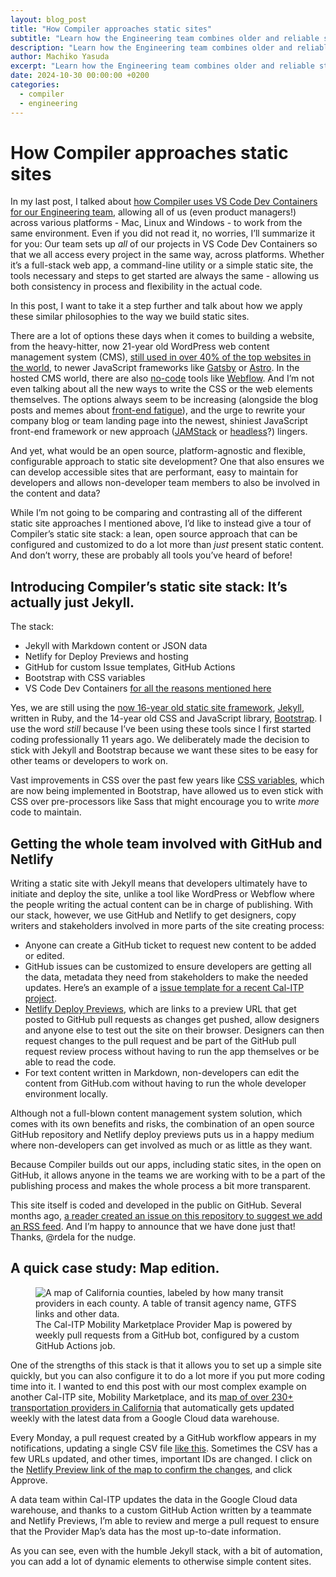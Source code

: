 ```yaml
---
layout: blog_post
title: "How Compiler approaches static sites"
subtitle: "Learn how the Engineering team combines older and reliable static site frameworks with new build tools and an open source approach to craft memorable and functional content-driven sites."
description: "Learn how the Engineering team combines older and reliable static site frameworks with new build tools and an open source approach to craft memorable and functional content-driven sites."
author: Machiko Yasuda
excerpt: "Learn how the Engineering team combines older and reliable static site frameworks with new build tools and an open source approach to craft memorable and functional content-driven sites."
date: 2024-10-30 00:00:00 +0200
categories:
  - compiler
  - engineering
---
```


# How Compiler approaches static sites

In my last post, I talked about [how Compiler uses VS Code Dev Containers for our Engineering team](https://compiler.la/blog/2024/devcontainer-platform-agnostic-team), allowing all of us (even product managers!) across various platforms - Mac, Linux and Windows - to work from the same environment. Even if you did not read it, no worries, I’ll summarize it for you: Our team sets up _all_ of our projects in VS Code Dev Containers so that we all access every project in the same way, across platforms. Whether it’s a full-stack web app, a command-line utility or a simple static site, the tools necessary and steps to get started are always the same - allowing us both consistency in process and flexibility in the actual code.

In this post, I want to take it a step further and talk about how we apply these similar philosophies to the way we build static sites.

There are a lot of options these days when it comes to building a website, from the heavy-hitter, now 21-year old WordPress web content management system (CMS), [still used in over 40% of the top websites in the world](https://trends.builtwith.com/cms), to newer JavaScript frameworks like [Gatsby](https://www.gatsbyjs.com/) or [Astro](https://astro.build/). In the hosted CMS world, there are also [no-code](https://webflow.com/made-in-webflow/no-code) tools like [Webflow](https://webflow.com/). And I’m not even talking about all the new ways to write the CSS or the web elements themselves. The options always seem to be increasing (alongside the blog posts and memes about [front-end fatigue](https://www.smashingmagazine.com/2016/11/not-an-imposter-fighting-front-end-fatigue/)), and the urge to rewrite your company blog or team landing page into the newest, shiniest JavaScript front-end framework or new approach ([JAMStack](https://jamstack.org/) or [headless](https://en.wikipedia.org/wiki/Headless_content_management_system)?) lingers.

And yet, what would be an open source, platform-agnostic and flexible, configurable approach to static site development? One that also ensures we can develop accessible sites that are performant, easy to maintain for developers and allows non-developer team members to also be involved in the content and data?

While I’m not going to be comparing and contrasting all of the different static site approaches I mentioned above, I’d like to instead give a tour of Compiler’s static site stack: a lean, open source approach that can be configured and customized to do a lot more than _just_ present static content. And don’t worry, these are probably all tools you’ve heard of before!

## Introducing Compiler’s static site stack: It’s actually just Jekyll.

The stack:

- Jekyll with Markdown content or JSON data
- Netlify for Deploy Previews and hosting
- GitHub for custom Issue templates, GitHub Actions
- Bootstrap with CSS variables
- VS Code Dev Containers [for all the reasons mentioned here](/2024/devcontainer-platform-agnostic-team)

Yes, we are still using the [now 16-year old static site framework](https://jekyllrb.com/docs/history/), [Jekyll](https://jekyllrb.com/), written in Ruby, and the 14-year old CSS and JavaScript library, [Bootstrap](https://getbootstrap.com/docs/5.3/about/overview/). I use the word _still_ because I’ve been using these tools since I first started coding professionally 11 years ago. We deliberately made the decision to stick with Jekyll and Bootstrap because we want these sites to be easy for other teams or developers to work on.

Vast improvements in CSS over the past few years like [CSS variables](https://developer.mozilla.org/en-US/docs/Web/CSS/Using_CSS_custom_properties), which are now being implemented in Bootstrap, have allowed us to even stick with CSS over pre-processors like Sass that might encourage you to write _more_ code to maintain.

## Getting the whole team involved with GitHub and Netlify

Writing a static site with Jekyll means that developers ultimately have to initiate and deploy the site, unlike a tool like WordPress or Webflow where the people writing the actual content can be in charge of publishing. With our stack, however, we use GitHub and Netlify to get designers, copy writers and stakeholders involved in more parts of the site creating process:

- Anyone can create a GitHub ticket to request new content to be added or edited.
- GitHub issues can be customized to ensure developers are getting all the data, metadata they need from stakeholders to make the needed updates. Here’s an example of a [issue template for a recent Cal-ITP project](https://github.com/cal-itp/calitp.org/issues/new?template=new_resource.yml).
- [Netlify Deploy Previews](https://docs.netlify.com/site-deploys/deploy-previews/), which are links to a preview URL that get posted to GitHub pull requests as changes get pushed, allow designers and anyone else to test out the site on their browser. Designers can then request changes to the pull request and be part of the GitHub pull request review process without having to run the app themselves or be able to read the code.
- For text content written in Markdown, non-developers can edit the content from GitHub.com without having to run the whole developer environment locally.

Although not a full-blown content management system solution, which comes with its own benefits and risks, the combination of an open source GitHub repository and Netlify deploy previews puts us in a happy medium where non-developers can get involved as much or as little as they want.

Because Compiler builds out our apps, including static sites, in the open on GitHub, it allows anyone in the teams we are working with to be a part of the publishing process and makes the whole process a bit more transparent.

This site itself is coded and developed in the public on GitHub. Several months ago, [a reader created an issue on this repository to suggest we add an RSS feed](https://github.com/compilerla/compiler.la/issues/175). And I’m happy to announce that we have done just that! Thanks, @rdela for the nudge.

## A quick case study: Map edition.

<figure>
    <img src="/assets/blog/2024/2024-11-provider-map.jpg" alt="A map of California counties, labeled by how many transit providers in each county. A table of transit agency name, GTFS links and other data." />
    <figcaption>The Cal-ITP Mobility Marketplace Provider Map is powered by weekly pull requests from a GitHub bot, configured by a custom GitHub Actions job.</figcaption>
</figure>

One of the strengths of this stack is that it allows you to set up a simple site quickly, but you can also configure it to do a lot more if you put more coding time into it. I wanted to end this post with our most complex example on another Cal-ITP site, Mobility Marketplace, and its [map of over 230+ transportation providers in California](https://www.camobilitymarketplace.org/provider-map) that automatically gets updated weekly with the latest data from a Google Cloud data warehouse.

Every Monday, a pull request created by a GitHub workflow appears in my notifications, updating a single CSV file [like this](https://github.com/cal-itp/mobility-marketplace/pull/586). Sometimes the CSV has a few URLs updated, and other times, important IDs are changed. I click on the [Netlify Preview link of the map to confirm the changes](https://deploy-preview-576--cal-itp-mobility-marketplace.netlify.app/provider-map), and click Approve.

A data team within Cal-ITP updates the data in the Google Cloud data warehouse, and thanks to a custom GitHub Action written by a teammate and Netlify Previews, I’m able to review and merge a pull request to ensure that the Provider Map’s data has the most up-to-date information.

As you can see, even with the humble Jekyll stack, with a bit of automation, you can add a lot of dynamic elements to otherwise simple content sites.
